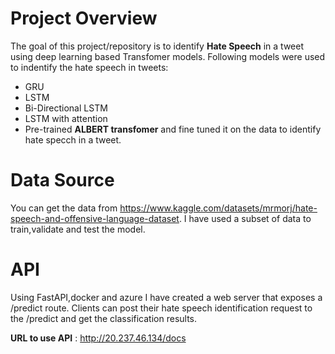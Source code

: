 # Project Overview

The goal of this project/repository is to identify **Hate Speech** in a tweet using deep learning based Transfomer models. Following models were used to indentify the hate speech in tweets:
* GRU
* LSTM
* Bi-Directional LSTM
* LSTM with attention
* Pre-trained **ALBERT transfomer** and fine tuned it on the data to identify hate specch in a tweet.

# Data Source

You can get the data from https://www.kaggle.com/datasets/mrmorj/hate-speech-and-offensive-language-dataset. I have used a subset of data to train,validate and test the model.


# API

Using FastAPI,docker and azure I have created a web server that exposes a /predict route. Clients can post their hate speech identification request to the /predict and get the classification results.

**URL to use API** : http://20.237.46.134/docs


